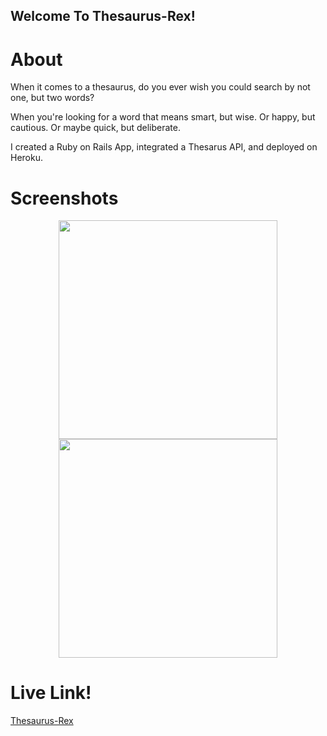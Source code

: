 ## Welcome To Thesaurus-Rex!

# About

When it comes to a thesaurus, do you ever wish you could search by not one, but two words?

When you're looking for a word that means smart, but wise. Or happy, but cautious. Or maybe quick, but deliberate.

I created a Ruby on Rails App, integrated a Thesarus API, and deployed on Heroku. 

# Screenshots

<p align="center">
  <img src="https://i.imgur.com/88c2MYa.jpg" width="350"/>
  <img src="https://i.imgur.com/KqcFGCJ.jpg" width="350"/>
</p>


# Live Link!

[Thesaurus-Rex](http://pacific-castle-79777.herokuapp.com/)
